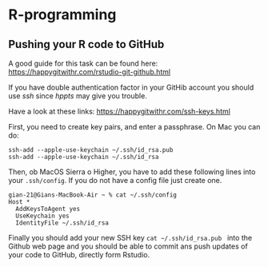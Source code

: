 # R-programming

## Pushing your R code to GitHub

A good guide for this task can be found here: 
<https://happygitwithr.com/rstudio-git-github.html>

If you have double authentication factor in your GitHib account you should use *ssh* since *hppts* may give you trouble. 

Have a look at these links:
<https://happygitwithr.com/ssh-keys.html>

First, you need to create key pairs, and enter a passphrase. On Mac you can do:

```
ssh-add --apple-use-keychain ~/.ssh/id_rsa.pub
ssh-add --apple-use-keychain ~/.ssh/id_rsa
```

Then, ob MacOS Sierra o Higher, you have to add these following lines into your `.ssh/config`. If you do not have a config file just create one.

```
gian-21@Gians-MacBook-Air ~ % cat ~/.ssh/config
Host *
  AddKeysToAgent yes
  UseKeychain yes
  IdentityFile ~/.ssh/id_rsa
```

Finally you should add your new SSH key `cat ~/.ssh/id_rsa.pub ` into the Github web page and you should be able to commit ans push updates of your code to GitHub, directly form Rstudio.




